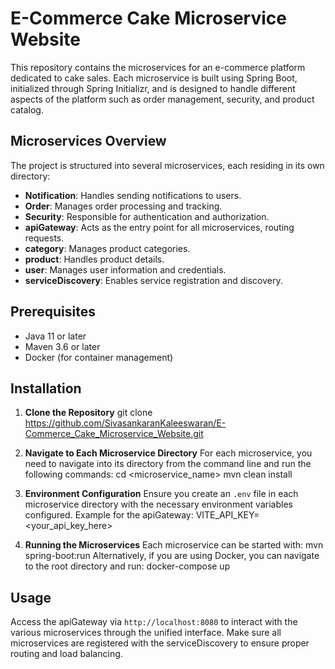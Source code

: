 # E-Commerce Cake Microservice Website
This repository contains the microservices for an e-commerce platform dedicated to cake sales. Each microservice is built using Spring Boot, initialized through Spring Initializr, and is designed to handle different aspects of the platform such as order management, security, and product catalog.

## Microservices Overview
The project is structured into several microservices, each residing in its own directory:
- **Notification**: Handles sending notifications to users.
- **Order**: Manages order processing and tracking.
- **Security**: Responsible for authentication and authorization.
- **apiGateway**: Acts as the entry point for all microservices, routing requests.
- **category**: Manages product categories.
- **product**: Handles product details.
- **user**: Manages user information and credentials.
- **serviceDiscovery**: Enables service registration and discovery.

## Prerequisites
- Java 11 or later
- Maven 3.6 or later
- Docker (for container management)

## Installation
1. **Clone the Repository**
   git clone https://github.com/SivasankaranKaleeswaran/E-Commerce_Cake_Microservice_Website.git
2. **Navigate to Each Microservice Directory**
   For each microservice, you need to navigate into its directory from the command line and run the following commands:
   cd <microservice_name>
   mvn clean install

3. **Environment Configuration**
   Ensure you create an `.env` file in each microservice directory with the necessary environment variables configured. Example for the apiGateway:
   VITE_API_KEY=<your_api_key_here>

4. **Running the Microservices**
   Each microservice can be started with:
   mvn spring-boot:run
   Alternatively, if you are using Docker, you can navigate to the root directory and run:
   docker-compose up

## Usage
Access the apiGateway via `http://localhost:8080` to interact with the various microservices through the unified interface. Make sure all microservices are registered with the serviceDiscovery to ensure proper routing and load balancing.
